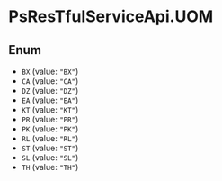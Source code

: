 # PsResTfulServiceApi.UOM

## Enum

* `BX` (value: `"BX"`)
* `CA` (value: `"CA"`)
* `DZ` (value: `"DZ"`)
* `EA` (value: `"EA"`)
* `KT` (value: `"KT"`)
* `PR` (value: `"PR"`)
* `PK` (value: `"PK"`)
* `RL` (value: `"RL"`)
* `ST` (value: `"ST"`)
* `SL` (value: `"SL"`)
* `TH` (value: `"TH"`)
